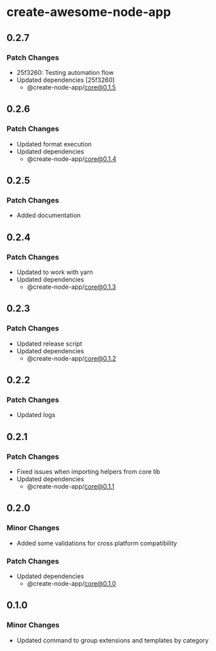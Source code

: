 # create-awesome-node-app

## 0.2.7

### Patch Changes

- 25f3260: Testing automation flow
- Updated dependencies [25f3260]
  - @create-node-app/core@0.1.5

## 0.2.6

### Patch Changes

- Updated format execution
- Updated dependencies
  - @create-node-app/core@0.1.4

## 0.2.5

### Patch Changes

- Added documentation

## 0.2.4

### Patch Changes

- Updated to work with yarn
- Updated dependencies
  - @create-node-app/core@0.1.3

## 0.2.3

### Patch Changes

- Updated release script
- Updated dependencies
  - @create-node-app/core@0.1.2

## 0.2.2

### Patch Changes

- Updated logs

## 0.2.1

### Patch Changes

- Fixed issues when importing helpers from core lib
- Updated dependencies
  - @create-node-app/core@0.1.1

## 0.2.0

### Minor Changes

- Added some validations for cross platform compatibility

### Patch Changes

- Updated dependencies
  - @create-node-app/core@0.1.0

## 0.1.0

### Minor Changes

- Updated command to group extensions and templates by category
